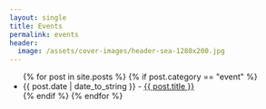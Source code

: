 ```yaml
---
layout: single
title: Events
permalink: events
header:
  image: /assets/cover-images/header-sea-1280x200.jpg
---
```




<div id="posts">
  <ul>
    {% for post in site.posts %}
       {% if post.category == "event" %}
      <li><span>{{ post.date | date_to_string }}</span> - <a href="{{ site.baseurl }}{{ post.url }}">{{ post.title }}</a></li>
      {% endif %}
{% endfor %}
  </ul>
</div>

